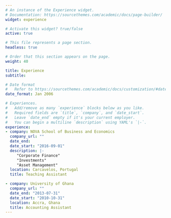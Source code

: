 ```yaml
---
# An instance of the Experience widget.
# Documentation: https://sourcethemes.com/academic/docs/page-builder/
widget: experience

# Activate this widget? true/false
active: true

# This file represents a page section.
headless: true

# Order that this section appears on the page.
weight: 40

title: Experience
subtitle:

# Date format
#   Refer to https://sourcethemes.com/academic/docs/customization/#date-format
date_format: Jan 2006

# Experiences.
#   Add/remove as many `experience` blocks below as you like.
#   Required fields are `title`, `company`, and `date_start`.
#   Leave `date_end` empty if it's your current employer.
#   You can begin a multiline `description` using YAML's `|-`.
experience:
- company: NOVA School of Business and Economics
  company_url: ""
  date_end:  
  date_start: "2016-09-01"
  description: |-
     "Corporate Finance"
     "Investments"
     "Asset Management"
  location: Carcavelos, Portugal
  title: Teaching Assistant

- company: University of Ghana
  company_url: ""
  date_end: "2013-07-31"
  date_start: "2010-10-31"
  location: Accra, Ghana
  title: Accounting Assistant
---
```

